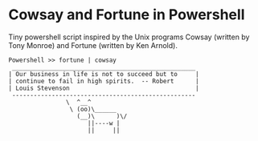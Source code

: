 # Cowsay and Fortune in Powershell

Tiny powershell script inspired by the Unix programs Cowsay (written by Tony Monroe) and Fortune (written by Ken Arnold).

```
Powershell >> fortune | cowsay
 ___________________________________________________
| Our business in life is not to succeed but to     |
| continue to fail in high spirits.  -- Robert      |
| Louis Stevenson                                   |
 ---------------------------------------------------
                \  ^__^
                 \ (oo)\______
                   (__)\      )\/
                      ||----w |
                      ||     ||
```
